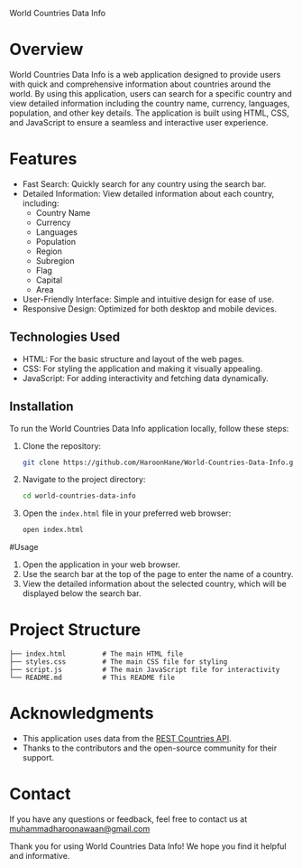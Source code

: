  World Countries Data Info

# Overview

World Countries Data Info is a web application designed to provide users with quick and comprehensive information about countries around the world. By using this application, users can search for a specific country and view detailed information including the country name, currency, languages, population, and other key details. The application is built using HTML, CSS, and JavaScript to ensure a seamless and interactive user experience.

# Features

- Fast Search: Quickly search for any country using the search bar.
- Detailed Information: View detailed information about each country, including:
  - Country Name
  - Currency
  - Languages
  - Population
  - Region
  - Subregion
  - Flag
  - Capital
  - Area
- User-Friendly Interface: Simple and intuitive design for ease of use.
- Responsive Design: Optimized for both desktop and mobile devices.

## Technologies Used

- HTML: For the basic structure and layout of the web pages.
- CSS: For styling the application and making it visually appealing.
- JavaScript: For adding interactivity and fetching data dynamically.

## Installation

To run the World Countries Data Info application locally, follow these steps:

1. Clone the repository:
    ```bash
    git clone https://github.com/HaroonHane/World-Countries-Data-Info.git
    ```
2. Navigate to the project directory:
    ```bash
    cd world-countries-data-info
    ```
3. Open the `index.html` file in your preferred web browser:
    ```bash
    open index.html
    ```

#Usage
1. Open the application in your web browser.
2. Use the search bar at the top of the page to enter the name of a country.
3. View the detailed information about the selected country, which will be displayed below the search bar.

# Project Structure
```world-countries-data-info/
├── index.html         # The main HTML file
├── styles.css         # The main CSS file for styling
├── script.js          # The main JavaScript file for interactivity
└── README.md          # This README file
```
# Acknowledgments

- This application uses data from the [REST Countries API](https://restcountries.com).
- Thanks to the contributors and the open-source community for their support.

# Contact

If you have any questions or feedback, feel free to contact us at muhammadharoonawaan@gmail.com 

Thank you for using World Countries Data Info! We hope you find it helpful and informative.

